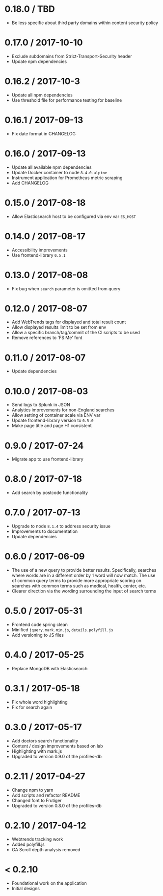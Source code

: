 0.18.0 / TBD
===================
- Be less specific about third party domains within content security policy

0.17.0 / 2017-10-10
============
- Exclude subdomains from Strict-Transport-Security header
- Update npm dependencies

0.16.2 / 2017-10-3
===================
- Update all npm dependencies
- Use threshold file for performance testing for baseline

0.16.1 / 2017-09-13
===================
- Fix date format in CHANGELOG

0.16.0 / 2017-09-13
===================
- Update all available npm dependencies
- Update Docker container to node `8.4.0-alpine`
- Instrument application for Prometheus metric scraping
- Add CHANGELOG

0.15.0 / 2017-08-18
===================
- Allow Elasticsearch host to be configured via env var `ES_HOST`

0.14.0 / 2017-08-17
===================
- Accessibility improvements
- Use frontend-library `0.5.1`

0.13.0 / 2017-08-08
===================
- Fix bug when `search` parameter is omitted from query

0.12.0 / 2017-08-07
===================
- Add WebTrends tags for displayed and total result count
- Allow displayed results limit to be set from env
- Allow a specific branch/tag/commit of the CI scripts to be used
- Remove references to 'FS Me' font

0.11.0 / 2017-08-07
===================
- Update dependencies

0.10.0 / 2017-08-03
===================
- Send logs to Splunk in JSON
- Analytics improvements for non-England searches
- Allow setting of container scale via ENV var
- Update frontend-library version to `0.5.0`
- Make page title and page H1 consistent

0.9.0 / 2017-07-24
==================
- Migrate app to use frontend-library

0.8.0 / 2017-07-18
==================
- Add search by postcode functionality

0.7.0 / 2017-07-13
==================
- Upgrade to node `8.1.4` to address security issue
- Improvements to documentation
- Update dependencies

0.6.0 / 2017-06-09
==================
- The use of a new query to provide better results. Specifically, searches
  where words are in a different order by 1 word will now match. The use of
  common query terms to provide more appropriate scoring on searches with
  common terms such as medical, health, center, etc.
- Clearer direction via the wording surrounding the input of search terms

0.5.0 / 2017-05-31
==================
- Frontend code spring clean
- Minified `jquery.mark.min.js`, `details.polyfill.js`
- Add versioning to JS files

0.4.0 / 2017-05-25
==================
- Replace MongoDB with Elasticsearch

0.3.1 / 2017-05-18
==================
- Fix whole word highlighting
- Fix for search again

0.3.0 / 2017-05-17
==================
- Add doctors search functionality
- Content / design improvements based on lab
- Highlighting with mark.js
- Upgraded to version 0.9.0 of the profiles-db

0.2.11 / 2017-04-27
===================
- Change npm to yarn
- Add scripts and refactor README
- Changed font to Frutiger
- Upgraded to version 0.8.0 of the profiles-db

0.2.10 / 2017-04-12
===================
- Webtrends tracking work
- Added polyfill.js
- GA Scroll depth analysis removed

< 0.2.10
========
- Foundational work on the application
- Initial designs
